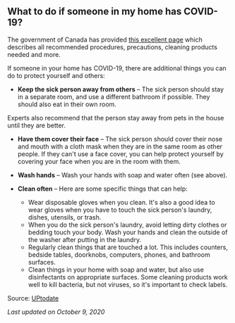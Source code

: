 ## What to do if someone in my home has COVID-19?

The government of Canada has provided [this excellent page](https://www.canada.ca/en/public-health/services/publications/diseases-conditions/how-to-care-for-person-with-covid-19-at-home-advice-for-caregivers.html) which describes all recommended procedures, precautions, cleaning products needed and more.

If someone in your home has COVID-19, there are additional things you can do to protect yourself and others:

- **Keep the sick person away from others** – The sick person should stay in a separate room, and use a different bathroom if possible. They should also eat in their own room.

Experts also recommend that the person stay away from pets in the house until they are better.

- **Have them cover their face** – The sick person should cover their nose and mouth with a cloth mask when they are in the same room as other people. If they can't use a face cover, you can help protect yourself by covering your face when you are in the room with them.

- **Wash hands** – Wash your hands with soap and water often (see above).

- **Clean often** – Here are some specific things that can help:
  - Wear disposable gloves when you clean. It's also a good idea to wear gloves when you have to touch the sick person's laundry, dishes, utensils, or trash.
  - When you do the sick person's laundry, avoid letting dirty clothes or bedding touch your body. Wash your hands and clean the outside of the washer after putting in the laundry.
  - Regularly clean things that are touched a lot. This includes counters, bedside tables, doorknobs, computers, phones, and bathroom surfaces.
  - Clean things in your home with soap and water, but also use disinfectants on appropriate surfaces. Some cleaning products work well to kill bacteria, but not viruses, so it's important to check labels.

Source: [UPtodate](https://www.uptodate.com/contents/coronavirus-disease-2019-covid-19-epidemiology-virology-and-prevention)

_Last updated on October 9, 2020_
